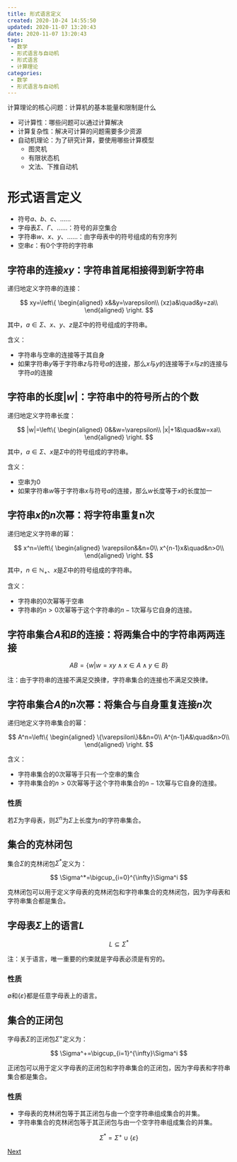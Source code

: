 ```yaml
---
title: 形式语言定义
created: 2020-10-24 14:55:50
updated: 2020-11-07 13:20:43
date: 2020-11-07 13:20:43
tags: 
 - 数学
 - 形式语言与自动机
 - 形式语言
 - 计算理论
categories: 
 - 数学
 - 形式语言与自动机
---
```

计算理论的核心问题：计算机的基本能量和限制是什么

* 可计算性：哪些问题可以通过计算解决
* 计算复杂性：解决可计算的问题需要多少资源
* 自动机理论：为了研究计算，要使用哪些计算模型
  * 图灵机
  * 有限状态机
  * 文法、下推自动机

# 形式语言定义

* 符号$a$、$b$、$c$、......
* 字母表$\Sigma$、$\Gamma$、......：符号的非空集合
* 字符串$w$、$x$、$y$、......：由字母表中的符号组成的有穷序列
* 空串$\varepsilon$：有0个字符的字符串

## 字符串的连接$xy$：字符串首尾相接得到新字符串

递归地定义字符串的连接：

$$
xy=\left\{
\begin{aligned}
    x&&y=\varepsilon\\
    (xz)a&\quad&y=za\\
\end{aligned}
\right.
$$

其中，$a\in\Sigma$、$x$、$y$、$z$是$\Sigma$中的符号组成的字符串。

含义：
* 字符串与空串的连接等于其自身
* 如果字符串$y$等于字符串$z$与符号$a$的连接，那么$x$与$y$的连接等于$x$与$z$的连接与字符$a$的连接

## 字符串的长度$|w|$：字符串中的符号所占的个数

递归地定义字符串长度：

$$
|w|=\left\{
\begin{aligned}
    0&&w=\varepsilon\\
    |x|+1&\quad&w=xa\\
\end{aligned}
\right.
$$

其中，$a\in\Sigma$、$x$是$\Sigma$中的符号组成的字符串。

含义：
* 空串为0
* 如果字符串$w$等于字符串$x$与符号$a$的连接，那么$w$长度等于$x$的长度加一

## 字符串$x$的$n$次幂：将字符串重复n次

递归地定义字符串的幂：

$$
x^n=\left\{
\begin{aligned}
    \varepsilon&&n=0\\
    x^{n-1}x&\quad&n>0\\
\end{aligned}
\right.
$$

其中，$n\in\mathbb{N}_+$、$x$是$\Sigma$中的符号组成的字符串。

含义：
* 字符串的0次幂等于空串
* 字符串的$n>0$次幂等于这个字符串的$n-1$次幂与它自身的连接。

## 字符串集合$A$和$B$的连接：将两集合中的字符串两两连接

$$AB=\{w|w=xy\wedge x\in A\wedge y\in B\}$$

注：由于字符串的连接不满足交换律，字符串集合的连接也不满足交换律。

## 字符串集合$A$的$n$次幂：将集合与自身重复连接$n$次

递归地定义字符串集合的幂：

$$
A^n=\left\{
\begin{aligned}
    \{\varepsilon\}&&n=0\\
    A^{n-1}A&\quad&n>0\\
\end{aligned}
\right.
$$

含义：
* 字符串集合的0次幂等于只有一个空串的集合
* 字符串集合的$n>0$次幂等于这个字符串集合的$n-1$次幂与它自身的连接。

### 性质

若$\Sigma$为字母表，则$\Sigma^n$为$\Sigma$上长度为$n$的字符串集合。

## 集合的克林闭包

集合$\Sigma$的克林闭包$\Sigma^*$定义为：

$$
\Sigma^*=\bigcup_{i=0}^{\infty}\Sigma^i
$$

克林闭包可以用于定义字母表的克林闭包和字符串集合的克林闭包，因为字母表和字符串集合都是集合。

## 字母表$\Sigma$上的语言$L$

$$
L\subseteq\Sigma^*
$$

注：关于语言，唯一重要的约束就是字母表必须是有穷的。

### 性质

$\emptyset$和$\{\varepsilon\}$都是任意字母表上的语言。

## 集合的正闭包

字母表$\Sigma$的正闭包$\Sigma^+$定义为：

$$
\Sigma^+=\bigcup_{i=1}^{\infty}\Sigma^i
$$

正闭包可以用于定义字母表的正闭包和字符串集合的正闭包，因为字母表和字符串集合都是集合。

### 性质

* 字母表的克林闭包等于其正闭包与由一个空字符串组成集合的并集。
* 字符串集合的克林闭包等于其正闭包与由一个空字符串组成集合的并集。

$$
\Sigma^*=\Sigma^+\cup\{\varepsilon\}
$$

[Next](./有穷自动机.md)